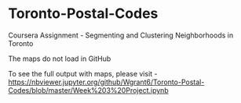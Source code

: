 # Toronto-Postal-Codes
Coursera Assignment - Segmenting and Clustering Neighborhoods in Toronto

The maps do not load in GitHub

To see the full output with maps, please visit - https://nbviewer.jupyter.org/github/Wgrant6/Toronto-Postal-Codes/blob/master/Week%203%20Project.ipynb

